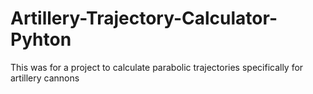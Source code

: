 # Artillery-Trajectory-Calculator-Pyhton
This was for a project to calculate parabolic trajectories specifically for artillery cannons
